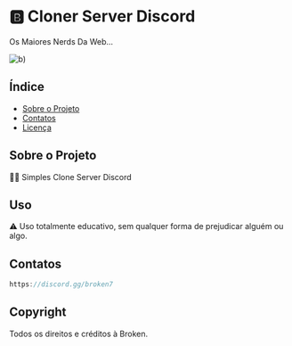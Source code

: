 # 🅱️ Cloner Server Discord

Os Maiores Nerds Da Web...

![b](https://cdn.discordapp.com/attachments/1157588358780952597/1163270940621287515/1697415788293.jpg?ex=653ef77c&is=652c827c&hm=879e7e69b42e462be9d1e0de&))

## Índice

- [Sobre o Projeto](#sobre-o-projeto)
- [Contatos](#Contatos)
- [Licença](#licença)

## Sobre o Projeto

😮‍💨 Simples Clone Server Discord

## Uso

⚠️ Uso totalmente educativo, sem qualquer forma de prejudicar alguém ou algo.

## Contatos

```javascript
https://discord.gg/broken7
```

## Copyright 

Todos os direitos e créditos à Broken.                                        
